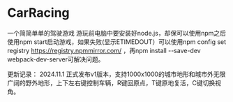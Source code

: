 # CarRacing
一个简简单单的驾驶游戏
游玩前电脑中要安装好node.js，却保可以使用npm之后使用npm start启动游戏，如果失败(显示ETIMEDOUT）可以使用npm config set registry https://registry.npmmirror.com/ ，再npm install --save-dev webpack-dev-server可解决问题。

更新记录：
2024.11.1 正式发布v1版本，支持1000x1000的城市地形和城市外无限广阔的野外地形，上下左右键控制车辆，R键回原点，T键原地复活，C键切换视角。
